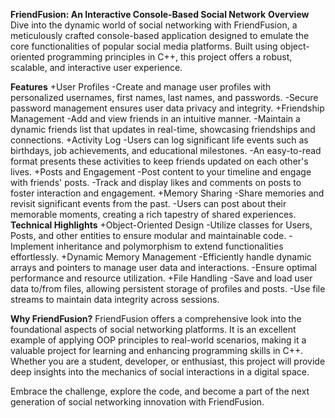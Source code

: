 **FriendFusion: An Interactive Console-Based Social Network**
**Overview**
Dive into the dynamic world of social networking with FriendFusion, a meticulously crafted console-based application designed to emulate the core functionalities of popular social media platforms. Built using object-oriented programming principles in C++, this project offers a robust, scalable, and interactive user experience.

**Features**
+User Profiles
  -Create and manage user profiles with personalized usernames, first names, last names, and passwords.
  -Secure password management ensures user data privacy and integrity.
+Friendship Management
  -Add and view friends in an intuitive manner.
  -Maintain a dynamic friends list that updates in real-time, showcasing friendships and connections.
+Activity Log
  -Users can log significant life events such as birthdays, job achievements, and educational milestones.
  -An easy-to-read format presents these activities to keep friends updated on each other's lives.
+Posts and Engagement
  -Post content to your timeline and engage with friends' posts.
  -Track and display likes and comments on posts to foster interaction and engagement.
+Memory Sharing
  -Share memories and revisit significant events from the past.
  -Users can post about their memorable moments, creating a rich tapestry of shared experiences.
**Technical Highlights**
+Object-Oriented Design
  -Utilize classes for Users, Posts, and other entities to ensure modular and maintainable code.
  -Implement inheritance and polymorphism to extend functionalities effortlessly.
+Dynamic Memory Management
  -Efficiently handle dynamic arrays and pointers to manage user data and interactions.
  -Ensure optimal performance and resource utilization.
+File Handling
  -Save and load user data to/from files, allowing persistent storage of profiles and posts.
  -Use file streams to maintain data integrity across sessions.
  
**Why FriendFusion?**
FriendFusion offers a comprehensive look into the foundational aspects of social networking platforms. It is an excellent example of applying OOP principles to real-world scenarios, making it a valuable project for learning and enhancing programming skills in C++. Whether you are a student, developer, or enthusiast, this project will provide deep insights into the mechanics of social interactions in a digital space.

Embrace the challenge, explore the code, and become a part of the next generation of social networking innovation with FriendFusion.
